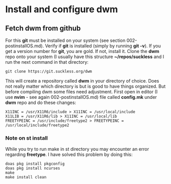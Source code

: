 # Install and configure dwm

## Fetch dwm from github

For this **git** must be installed on your system (see section 002-postinstallOS.md). Verify if **git** is installed (simply by running **git -v**). If you get a version number for **git**, you are gold. If not, install it.
Clone the **dwm** repo onto your system (I usually have this structure **~/repos/suckless** and I run the next command in that directory:

	git clone https://git.suckless.org/dwm 

This will create a repository called **dwm** in your directory of choice. Does not really matter which directory is but is good to have things organized. But before compiling dwm some files need adjustment. First open in editor (I use **nvim** - see again 002-postinstallOS.md) file called **config.mk** under **dwm** repo and do these changes:

	X11INC = /usr/X11R6/include > X11INC = /usr/local/include
 	X11LIB = /usr/X11R6/lib > X11INC = /usr/local/lib
  	FREETYPEINC = /usr/include/freetype2 > FREETYPEINC = /usr/local/include/freetype2

### Note on st install
While you try to run make in st directory you may encounter an error regarding **freetype**. I have solved this problem by doing this:

	doas pkg install pkgconfig
 	doas pkg install ncurses
  	make
   	make install clean

 
